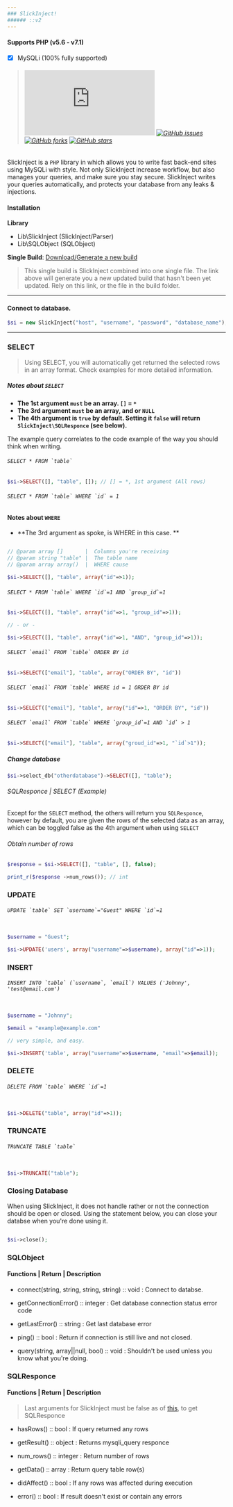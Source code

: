 ```yaml
---
### SlickInject!
###### ::v2
---
```

#### Supports PHP (v5.6 - v7.1)
- [x] MySQLi (100% fully supported)

> ###### [![g](http://legitsoulja.info/SlickInject.php?status=1)](#) [![GitHub issues](https://img.shields.io/github/issues/LegitSoulja/SlickInject.svg)](https://github.com/LegitSoulja/SlickInject/issues) [![GitHub forks](https://img.shields.io/github/forks/LegitSoulja/SlickInject.svg)](https://github.com/LegitSoulja/SlickInject/network) [![GitHub stars](https://img.shields.io/github/stars/LegitSoulja/SlickInject.svg)](https://github.com/LegitSoulja/SlickInject/stargazers)

SlickInject is a ```PHP``` library in which allows you to write fast back-end sites using MySQLi with style. Not only SlickInject increase workflow, but also manages your queries, and make sure you stay secure. SlickInject writes your queries automatically, and protects your database from any leaks & injections.

#### Installation
**Library**

- Lib\SlickInject (SlickInject/Parser)
- Lib\SQLObject (SQLObject)

**Single Build**: [Download/Generate a new build](http://legitsoulja.info/SlickInject.php)

> This single build is SlickInject combined into one single file. The link above will generate you a new updated build that hasn't been yet updated. Rely on this link, or the file in the build folder.

---
#### Connect to database.

```php
$si = new SlickInject("host", "username", "password", "database_name");
```
---
### SELECT

> Using SELECT, you will automatically get returned the selected rows in an array format. Check examples for more detailed information. 

##### Notes about ```SELECT```

- **The 1st argument ```must``` be an array. ```[]``` = ```*```**
- **The 3rd argument ```must``` be an array, and or ```NULL```**
- **The 4th argument is ```true``` by default. Setting it ```false``` will return ```SlickInject\SQLResponce``` (see below).**


The example query correlates to the code example of the way you should think when writing.

###### ```SELECT * FROM `table` ```

```php
$si->SELECT([], "table", []); // [] = *, 1st argument (All rows)
```


###### ```SELECT * FROM `table` WHERE `id` = 1```

#### Notes about ```WHERE```
- **The 3rd argument as spoke, is WHERE in this case. **

```php

// @param array []       |  Columns you're receiving
// @param string "table" |  The table name
// @param array array()  |  WHERE cause

$si->SELECT([], "table", array("id"=>1));
```

###### ```SELECT * FROM `table` WHERE `id`=1 AND `group_id`=1```

```php
$si->SELECT([], "table", array("id"=>1, "group_id"=>1));

// - or - 

$si->SELECT([], "table", array("id"=>1, "AND", "group_id"=>1));
```

###### ```SELECT `email` FROM `table` ORDER BY id```

```php
$si->SELECT(["email"], "table", array("ORDER BY", "id"))
```

###### ```SELECT `email` FROM `table` WHERE id = 1 ORDER BY id```

```php
$si->SELECT(["email"], "table", array("id"=>1, "ORDER BY", "id"))
```



###### ```SELECT `email` FROM `table` WHERE `group_id`=1 AND `id` > 1```

```php
$si->SELECT(["email"], "table", array("groud_id"=>1, "`id`>1"));
```

##### Change database

```php
$si->select_db("otherdatabase")->SELECT([], "table"); 
```

###### SQLResponce | SELECT (Example)

Except for the ```SELECT``` method, the others will return you ```SQLResponce```, however by default, you are given the rows of the selected data as an array, which can be toggled false as the 4th argument when using ```SELECT```

###### Obtain number of rows

```php
$response = $si->SELECT([], "table", [], false);

print_r($response ->num_rows()); // int
```



### UPDATE

###### ```UPDATE `table` SET `username`="Guest" WHERE `id`=1```

```php

$username = "Guest";

$si->UPDATE('users', array("username"=>$username), array("id"=>1));
```



### INSERT



###### ```INSERT INTO `table` (`username`, `email`) VALUES ('Johnny', 'test@email.com')```

```php

$username = "Johnny";

$email = "example@example.com"

// very simple, and easy.

$si->INSERT('table', array("username"=>$username, "email"=>$email));

```



### DELETE

###### ```DELETE FROM `table` WHERE `id`=1```

```php

$si->DELETE("table", array("id"=>1));

```



### TRUNCATE



###### ```TRUNCATE TABLE `table` ```

```php

$si->TRUNCATE("table");

```



### Closing Database

When using SlickInject, it does not handle rather or not the connection should be open or closed. Using the statement below, you can close your databse when you're done using it.

```php

$si->close();

```

### SQLObject

#### Functions | Return <T> | Description

- connect(string, string, string, string) :: void : Connect to databse.

- getConnectionError() :: integer : Get database connection status error code

- getLastError() :: string : Get last database error

- ping() :: bool : Return if connection is still live and not closed.

- query(string, array||null, bool) :: void : Shouldn't be used unless you know what you're doing.




### SQLResponce

#### Functions | Return <T> | Description

> Last arguments for SlickInject must be false as of [this](https://github.com/LegitSoulja/SlickInject/blob/dev/README.md#obtain-mysqli_query-request), to get SQLResponce 

- hasRows() :: bool : If query returned any rows

- getResult() :: object : Returns mysqli_query responce

- num_rows() :: integer : Return number of rows

- getData() :: array : Return query table row(s)

- didAffect() :: bool : If any rows was affected during execution

- error() :: bool : If result doesn't exist or contain any errors




